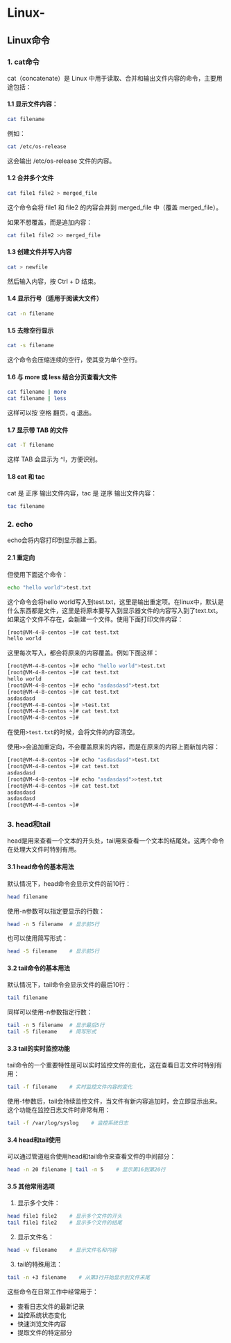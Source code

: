 # Linux-

##  Linux命令

### 1. cat命令

cat（concatenate）是 Linux 中用于读取、合并和输出文件内容的命令，主要用途包括：

#### 1.1 显示文件内容：

```bash
cat filename
```

例如：

```bash
cat /etc/os-release
```

这会输出 /etc/os-release 文件的内容。

#### 1.2 合并多个文件

```bash
cat file1 file2 > merged_file
```

这个命令会将 file1 和 file2 的内容合并到 merged_file 中（覆盖 merged_file）。

如果不想覆盖，而是追加内容：

```bash
cat file1 file2 >> merged_file
```

#### 1.3 创建文件并写入内容

```bash
cat > newfile
```

然后输入内容，按 Ctrl + D 结束。

#### 1.4 显示行号（适用于阅读大文件）

```bash
cat -n filename
```

#### 1.5 去除空行显示

```bash
cat -s filename
```

这个命令会压缩连续的空行，使其变为单个空行。

#### 1.6 与 more 或 less 结合分页查看大文件

```bash
cat filename | more
cat filename | less
```

这样可以按 空格 翻页，q 退出。

#### 1.7 显示带 TAB 的文件

```bash
cat -T filename
```

这样 TAB 会显示为 ^I，方便识别。

#### 1.8 cat 和 tac

cat 是 正序 输出文件内容，tac 是 逆序 输出文件内容：

```bash
tac filename
```

### 2. echo

echo会将内容打印到显示器上面。

#### 2.1 重定向

但使用下面这个命令：

```bash
echo "hello world">test.txt
```

这个命令会将hello world写入到test.txt，这里是输出重定项。在linux中，默认是什么东西都是文件，这里是将原本要写入到显示器文件的内容写入到了text.txt。如果这个文件不存在，会新建一个文件。使用下面打印文件内容：

```bash
[root@VM-4-8-centos ~]# cat test.txt
hello world
```

这里每次写入，都会将原来的内容覆盖。例如下面这样：

```bash
[root@VM-4-8-centos ~]# echo "hello world">test.txt
[root@VM-4-8-centos ~]# cat test.txt 
hello world
[root@VM-4-8-centos ~]# echo "asdasdasd">test.txt
[root@VM-4-8-centos ~]# cat test.txt 
asdasdasd
[root@VM-4-8-centos ~]# >test.txt
[root@VM-4-8-centos ~]# cat test.txt 
[root@VM-4-8-centos ~]# 
```

在使用`>test.txt`的时候，会将文件的内容清空。

使用`>>`会追加重定向，不会覆盖原来的内容，而是在原来的内容上面新加内容：

```bash
[root@VM-4-8-centos ~]# echo "asdasdasd">test.txt
[root@VM-4-8-centos ~]# cat test.txt 
asdasdasd
[root@VM-4-8-centos ~]# echo "asdasdasd">>test.txt
[root@VM-4-8-centos ~]# cat test.txt 
asdasdasd
asdasdasd
[root@VM-4-8-centos ~]# 
```

### 3. head和tail

head是用来查看一个文本的开头处，tail用来查看一个文本的结尾处。这两个命令在处理大文件时特别有用。

#### 3.1 head命令的基本用法

默认情况下，head命令会显示文件的前10行：

```bash
head filename
```

使用-n参数可以指定要显示的行数：

```bash
head -n 5 filename  # 显示前5行
```

也可以使用简写形式：

```bash
head -5 filename    # 显示前5行
```

#### 3.2 tail命令的基本用法

默认情况下，tail命令会显示文件的最后10行：

```bash
tail filename
```

同样可以使用-n参数指定行数：

```bash
tail -n 5 filename  # 显示最后5行
tail -5 filename    # 简写形式
```

#### 3.3 tail的实时监控功能

tail命令的一个重要特性是可以实时监控文件的变化，这在查看日志文件时特别有用：

```bash
tail -f filename    # 实时监控文件内容的变化
```

使用-f参数后，tail会持续监控文件，当文件有新内容追加时，会立即显示出来。这个功能在监控日志文件时非常有用：

```bash
tail -f /var/log/syslog    # 监控系统日志
```

#### 3.4 head和tail使用

可以通过管道组合使用head和tail命令来查看文件的中间部分：

```bash
head -n 20 filename | tail -n 5    # 显示第16到第20行
```

#### 3.5 其他常用选项

1. 显示多个文件：
```bash
head file1 file2    # 显示多个文件的开头
tail file1 file2    # 显示多个文件的结尾
```

2. 显示文件名：
```bash
head -v filename    # 显示文件名和内容
```

3. tail的特殊用法：
```bash
tail -n +3 filename    # 从第3行开始显示到文件末尾
```

这些命令在日常工作中经常用于：
- 查看日志文件的最新记录
- 监控系统状态变化
- 快速浏览文件内容
- 提取文件的特定部分

